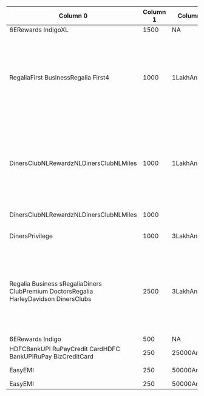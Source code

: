 |  Column 0 | Column 1 | Column 2 | Column 3 | Column 4 |
|  --- | --- | --- | --- | --- |
|  6ERewards IndigoXL | 1500 | NA | NA | 250 |
|  RegaliaFirst BusinessRegalia First4 | 1000 | 1LakhAnnum | Waivercappedat500 everybillingcycle ForRegaliaDoctors RegaliaBusiness RegaliaWaivedfor transactionbetween 400to5000 DinersPrivilegeHarley DavidsonDinersclub Fuelsurchargewaiver notapplicable | 350 |
|  DinersClubNLRewardzNLDinersClubNLMiles | 1000 | 1LakhAnnum | Waivercappedat500 everybillingcycle ForRegaliaDoctors RegaliaBusiness RegaliaWaivedfor transactionbetween 400to5000 DinersPrivilegeHarley DavidsonDinersclub Fuelsurchargewaiver notapplicable | 350 |
|  DinersClubNLRewardzNLDinersClubNLMiles | 1000 |  | Waivercappedat7499 everybillingcycle | 350 |
|  DinersPrivilege | 1000 | 3LakhAnnum | DinersPrivilegeFuel surchargewaivernot applicable | 350 |
|  Regalia Business sRegaliaDiners ClubPremium DoctorsRegalia HarleyDavidson DinersClubs | 2500 | 3LakhAnnum | Waivercappedat500 everybillingcycleFor RegaliaDoctors RegaliaBusiness RegaliaWaivedfor transactionbetween 400to5000 HarleyDavidsonDiners club Fuelsurchargewaiver notapplicable | 350 |
|  6ERewards Indigo | 500 | NA | NA | 350 |
|  HDFCBankUPI RuPayCredit CardHDFC BankUPIRuPay BizCreditCard | 250 | 25000Annum | NA | 350 |
|  EasyEMI | 250 | 50000Annum | Waivercappedat250 everybilling | 350 |
|  EasyEMI | 250 | 50000Annum | cycle | 350 |
